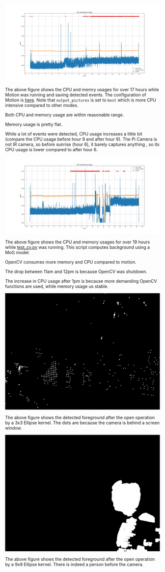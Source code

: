 
<img src="figs/perf-2018-07-15.jpg" alt="Usage and Events" width="1000px"/>

The above figure shows the CPU and memry usages for over 17 hours while Motion was running and saving detected events. The configuration of Motion is [here](motion_configs/motion-2018-07-15.conf). Note that `output_pictures` is set to `best` which is more CPU intensive compared to other modes.

Both CPU and memory usage are within reasonable range. 

Memory usage is pretty flat. 

While a lot of events were detected, CPU usage increases a little bit (compare the CPU usage before hour 9 and after hour 9). The Pi Camera is not IR camera, so before sunrise (hour 6), it barely captures anything , so its CPU usage is lower compared to after hour 6.

<img src="figs/opencv-perf-2018-07-22.jpg" alt="Usage and Events of OPENCV" width="1000px"/>

The above figure shows the CPU and memory usages for over 19 hours while [test_cv.py](test_cv.py) was running. This script computes background using a MoG model.

OpenCV consumes more memory and CPU compared to motion.

The drop between 11am and 12pm is because OpenCV was shutdown.

The increase in CPU usage after 1pm is because more demanding OpenCV functions are used, while memory usage us stable.

<img src="figs/1532285772256_foreground.jpg" alt="Smaller kernel" width="600px"/>

The above figure shows the detected foreground after the open operation by a 3x3 Ellipse kernel. The dots are because the camera is behind a screen window.

<img src="figs/1532287068831_foreground.jpg" alt="Larger kernel" width="600px"/>

The above figure shows the detected foreground after the open operation by a 9x9 Ellipse kernel. There is indeed a person before the camera.
